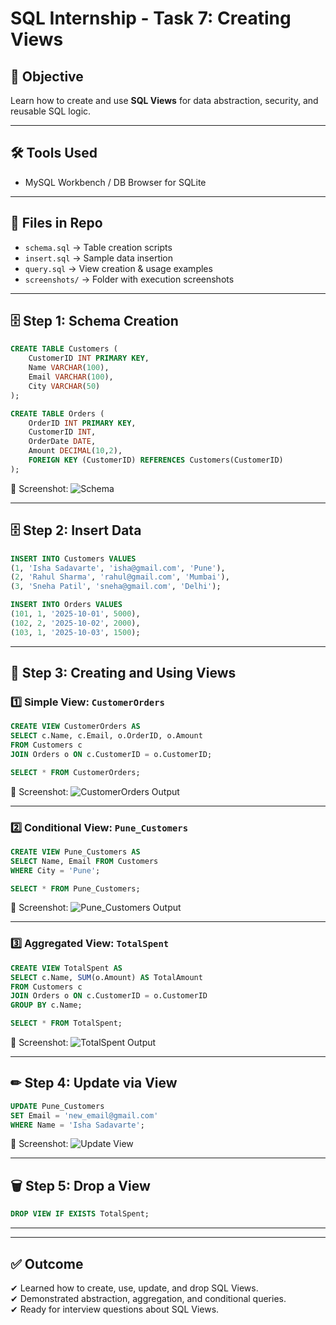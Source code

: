 # SQL Internship - Task 7: Creating Views  

## 📌 Objective  
Learn how to create and use **SQL Views** for data abstraction, security, and reusable SQL logic.  

---

## 🛠 Tools Used  
- MySQL Workbench / DB Browser for SQLite  

---

## 📂 Files in Repo  
- `schema.sql` → Table creation scripts  
- `insert.sql` → Sample data insertion  
- `query.sql` → View creation & usage examples  
- `screenshots/` → Folder with execution screenshots  

---

## 🗄 Step 1: Schema Creation  

```sql
CREATE TABLE Customers (
    CustomerID INT PRIMARY KEY,
    Name VARCHAR(100),
    Email VARCHAR(100),
    City VARCHAR(50)
);

CREATE TABLE Orders (
    OrderID INT PRIMARY KEY,
    CustomerID INT,
    OrderDate DATE,
    Amount DECIMAL(10,2),
    FOREIGN KEY (CustomerID) REFERENCES Customers(CustomerID)
);
```

📸 Screenshot: ![Schema](screenshots/schema.png)

---

## 🗄 Step 2: Insert Data  

```sql
INSERT INTO Customers VALUES
(1, 'Isha Sadavarte', 'isha@gmail.com', 'Pune'),
(2, 'Rahul Sharma', 'rahul@gmail.com', 'Mumbai'),
(3, 'Sneha Patil', 'sneha@gmail.com', 'Delhi');

INSERT INTO Orders VALUES
(101, 1, '2025-10-01', 5000),
(102, 2, '2025-10-02', 2000),
(103, 1, '2025-10-03', 1500);
```


---

## 👀 Step 3: Creating and Using Views  

### 1️⃣ Simple View: `CustomerOrders`

```sql
CREATE VIEW CustomerOrders AS
SELECT c.Name, c.Email, o.OrderID, o.Amount
FROM Customers c
JOIN Orders o ON c.CustomerID = o.CustomerID;
```

```sql
SELECT * FROM CustomerOrders;
```
📸 Screenshot: ![CustomerOrders Output](screenshots/customer_orders_view.png)

---

### 2️⃣ Conditional View: `Pune_Customers`

```sql
CREATE VIEW Pune_Customers AS
SELECT Name, Email FROM Customers
WHERE City = 'Pune';
```

```sql
SELECT * FROM Pune_Customers;
```
📸 Screenshot: ![Pune_Customers Output](screenshots/pune_customers_view.png)

---

### 3️⃣ Aggregated View: `TotalSpent`

```sql
CREATE VIEW TotalSpent AS
SELECT c.Name, SUM(o.Amount) AS TotalAmount
FROM Customers c
JOIN Orders o ON c.CustomerID = o.CustomerID
GROUP BY c.Name;
```

```sql
SELECT * FROM TotalSpent;
```
📸 Screenshot: ![TotalSpent Output](screenshots/total_spent_view.png)

---

## ✏ Step 4: Update via View  

```sql
UPDATE Pune_Customers
SET Email = 'new_email@gmail.com'
WHERE Name = 'Isha Sadavarte';
```
📸 Screenshot: ![Update View](screenshots/update_view.png)

---

## 🗑 Step 5: Drop a View  

```sql
DROP VIEW IF EXISTS TotalSpent;
```

---


---

## ✅ Outcome  
✔ Learned how to create, use, update, and drop SQL Views.  
✔ Demonstrated abstraction, aggregation, and conditional queries.  
✔ Ready for interview questions about SQL Views.  
